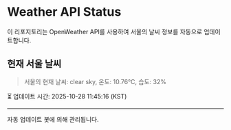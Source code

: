 
# Weather API Status

이 리포지토리는 OpenWeather API를 사용하여 서울의 날씨 정보를 자동으로 업데이트합니다.

## 현재 서울 날씨
> 서울의 현재 날씨: clear sky, 온도: 10.76°C, 습도: 32%

⏳ 업데이트 시간: 2025-10-28 11:45:16 (KST)

---
자동 업데이트 봇에 의해 관리됩니다.
